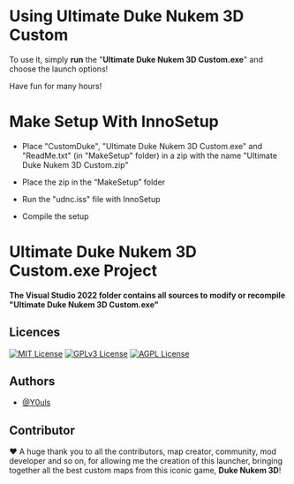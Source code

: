 # Using Ultimate Duke Nukem 3D Custom

To use it, simply **run** the "**Ultimate Duke Nukem 3D Custom.exe**" and choose the launch options!

Have fun for many hours!


# Make Setup With InnoSetup

- Place "CustomDuke", "Ultimate Duke Nukem 3D Custom.exe" and "ReadMe.txt" (in "MakeSetup" folder) in a zip with the name "Ultimate Duke Nukem 3D Custom.zip"

- Place the zip in the “MakeSetup” folder

- Run the "udnc.iss" file with InnoSetup

- Compile the setup


# Ultimate Duke Nukem 3D Custom.exe Project

**The Visual Studio 2022 folder contains all sources to modify or recompile "Ultimate Duke Nukem 3D Custom.exe"**


## Licences

[![MIT License](https://img.shields.io/badge/License-MIT-green.svg)](https://choosealicense.com/licenses/mit/)
[![GPLv3 License](https://img.shields.io/badge/License-GPL%20v3-yellow.svg)](https://opensource.org/licenses/)
[![AGPL License](https://img.shields.io/badge/license-AGPL-blue.svg)](http://www.gnu.org/licenses/agpl-3.0)


## Authors

- [@Y0uls](https://github.com/y0uls)


## Contributor

:heart: A huge thank you to all the contributors, map creator, community, mod developer and so on, for allowing me the creation of this launcher, bringing together all the best custom maps from this iconic game, **Duke Nukem 3D**!
